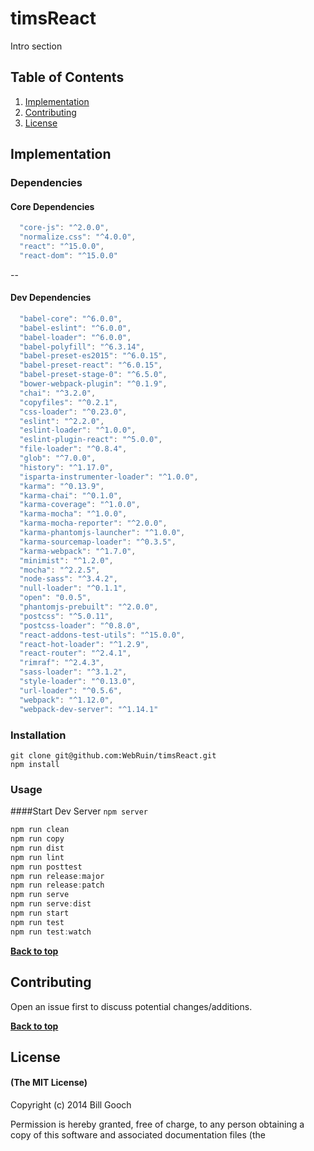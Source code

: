 # timsReact

Intro section

## Table of Contents

1. [Implementation](#implementation)
1. [Contributing](#contributing)
1. [License](#license)


## Implementation

### Dependencies

#### Core Dependencies

```js
  "core-js": "^2.0.0",
  "normalize.css": "^4.0.0",
  "react": "^15.0.0",
  "react-dom": "^15.0.0"
```

--

#### Dev Dependencies

```js
  "babel-core": "^6.0.0",
  "babel-eslint": "^6.0.0",
  "babel-loader": "^6.0.0",
  "babel-polyfill": "^6.3.14",
  "babel-preset-es2015": "^6.0.15",
  "babel-preset-react": "^6.0.15",
  "babel-preset-stage-0": "^6.5.0",
  "bower-webpack-plugin": "^0.1.9",
  "chai": "^3.2.0",
  "copyfiles": "^0.2.1",
  "css-loader": "^0.23.0",
  "eslint": "^2.2.0",
  "eslint-loader": "^1.0.0",
  "eslint-plugin-react": "^5.0.0",
  "file-loader": "^0.8.4",
  "glob": "^7.0.0",
  "history": "^1.17.0",
  "isparta-instrumenter-loader": "^1.0.0",
  "karma": "^0.13.9",
  "karma-chai": "^0.1.0",
  "karma-coverage": "^1.0.0",
  "karma-mocha": "^1.0.0",
  "karma-mocha-reporter": "^2.0.0",
  "karma-phantomjs-launcher": "^1.0.0",
  "karma-sourcemap-loader": "^0.3.5",
  "karma-webpack": "^1.7.0",
  "minimist": "^1.2.0",
  "mocha": "^2.2.5",
  "node-sass": "^3.4.2",
  "null-loader": "^0.1.1",
  "open": "0.0.5",
  "phantomjs-prebuilt": "^2.0.0",
  "postcss": "^5.0.11",
  "postcss-loader": "^0.8.0",
  "react-addons-test-utils": "^15.0.0",
  "react-hot-loader": "^1.2.9",
  "react-router": "^2.4.1",
  "rimraf": "^2.4.3",
  "sass-loader": "^3.1.2",
  "style-loader": "^0.13.0",
  "url-loader": "^0.5.6",
  "webpack": "^1.12.0",
  "webpack-dev-server": "^1.14.1"
```

### Installation

```npm
git clone git@github.com:WebRuin/timsReact.git
npm install
```

### Usage

####Start Dev Server
`npm server`

```js
npm run clean
npm run copy
npm run dist
npm run lint
npm run posttest
npm run release:major
npm run release:patch
npm run serve
npm run serve:dist
npm run start
npm run test
npm run test:watch
```

**[Back to top](#table-of-contents)**

## Contributing

Open an issue first to discuss potential changes/additions.

**[Back to top](#table-of-contents)**

## License

#### (The MIT License)

Copyright (c) 2014 Bill Gooch

Permission is hereby granted, free of charge, to any person obtaining
a copy of this software and associated documentation files (the
